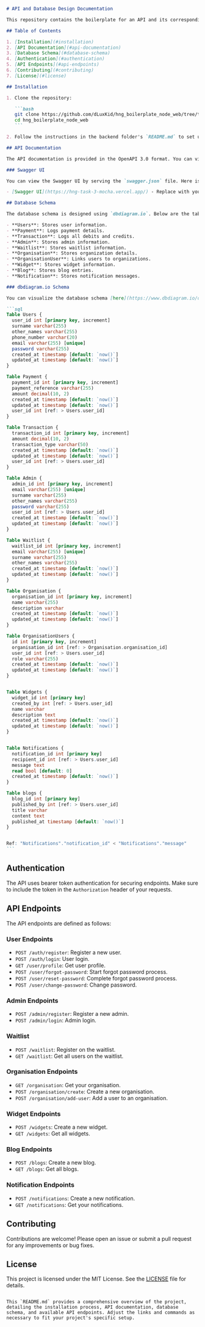 ````markdown
# API and Database Design Documentation

This repository contains the boilerplate for an API and its corresponding database design. It includes user management, admin functionalities, organisation management, widgets, blogs, and notifications.

## Table of Contents

1. [Installation](#installation)
2. [API Documentation](#api-documentation)
3. [Database Schema](#database-schema)
4. [Authentication](#authentication)
5. [API Endpoints](#api-endpoints)
6. [Contributing](#contributing)
7. [License](#license)

## Installation

1. Clone the repository:

   ```bash
   git clone https://github.com/dLuxKid/hng_boilerplate_node_web/tree/team-kaiju
   cd hng_boilerplate_node_web
   ```

2. Follow the instructions in the backend folder's `README.md` to set up the backend.

## API Documentation

The API documentation is provided in the OpenAPI 3.0 format. You can view and interact with the API using Swagger UI or any other OpenAPI-compatible tool.

### Swagger UI

You can view the Swagger UI by serving the `swagger.json` file. Here is an example URL format:

- [Swagger UI](https://hng-task-3-mocha.vercel.app/) - Replace with your actual documentation link.

## Database Schema

The database schema is designed using `dbdiagram.io`. Below are the tables included in this project:

- **Users**: Stores user information.
- **Payment**: Logs payment details.
- **Transaction**: Logs all debits and credits.
- **Admin**: Stores admin information.
- **Waitlist**: Stores waitlist information.
- **Organisation**: Stores organization details.
- **OrganisationUser**: Links users to organizations.
- **Widget**: Stores widget information.
- **Blog**: Stores blog entries.
- **Notification**: Stores notification messages.

### dbdiagram.io Schema

You can visualize the database schema [here](https://www.dbdiagram.io/d/team-kaiju-66922c4e9939893daed256bf).

```sql
Table Users {
  user_id int [primary key, increment]
  surname varchar(255)
  other_names varchar(255)
  phone_number varchar(20)
  email varchar(255) [unique]
  password varchar(255)
  created_at timestamp [default: `now()`]
  updated_at timestamp [default: `now()`]
}

Table Payment {
  payment_id int [primary key, increment]
  payment_reference varchar(255)
  amount decimal(10, 2)
  created_at timestamp [default: `now()`]
  updated_at timestamp [default: `now()`]
  user_id int [ref: > Users.user_id]
}

Table Transaction {
  transaction_id int [primary key, increment]
  amount decimal(10, 2)
  transaction_type varchar(50)
  created_at timestamp [default: `now()`]
  updated_at timestamp [default: `now()`]
  user_id int [ref: > Users.user_id]
}

Table Admin {
  admin_id int [primary key, increment]
  email varchar(255) [unique]
  surname varchar(255)
  other_names varchar(255)
  password varchar(255)
  user_id int [ref: > Users.user_id]
  created_at timestamp [default: `now()`]
  updated_at timestamp [default: `now()`]
}

Table Waitlist {
  waitlist_id int [primary key, increment]
  email varchar(255) [unique]
  surname varchar(255)
  other_names varchar(255)
  created_at timestamp [default: `now()`]
  updated_at timestamp [default: `now()`]
}

Table Organisation {
  organisation_id int [primary key, increment]
  name varchar(255)
  description varchar
  created_at timestamp [default: `now()`]
  updated_at timestamp [default: `now()`]
}

Table OrganisationUsers {
  id int [primary key, increment]
  organisation_id int [ref: > Organisation.organisation_id]
  user_id int [ref: > Users.user_id]
  role varchar(255)
  created_at timestamp [default: `now()`]
  updated_at timestamp [default: `now()`]
}


Table Widgets {
  widget_id int [primary key]
  created_by int [ref: > Users.user_id]
  name varchar
  description text
  created_at timestamp [default: `now()`]
  updated_at timestamp [default: `now()`]
}


Table Notifications {
  notification_id int [primary key]
  recipient_id int [ref: > Users.user_id]
  message text
  read bool [default: 0]
  created_at timestamp [default: `now()`]
}

Table blogs {
  blog_id int [primary key]
  published_by int [ref: > Users.user_id]
  title varchar
  content text
  published_at timestamp [default: `now()`]
}


Ref: "Notifications"."notification_id" < "Notifications"."message"
```
````

## Authentication

The API uses bearer token authentication for securing endpoints. Make sure to include the token in the `Authorization` header of your requests.

## API Endpoints

The API endpoints are defined as follows:

### User Endpoints

- `POST /auth/register`: Register a new user.
- `POST /auth/login`: User login.
- `GET /user/profile`: Get user profile.
- `POST /user/forgot-password`: Start forgot password process.
- `POST /user/reset-password`: Complete forgot password process.
- `POST /user/change-password`: Change password.

### Admin Endpoints

- `POST /admin/register`: Register a new admin.
- `POST /admin/login`: Admin login.

### Waitlist

- `POST /waitlist`: Register on the waitlist.
- `GET /waitlist`: Get all users on the waitlist.

### Organisation Endpoints

- `GET /organisation`: Get your organisation.
- `POST /organisation/create`: Create a new organisation.
- `POST /organisation/add-user`: Add a user to an organisation.

### Widget Endpoints

- `POST /widgets`: Create a new widget.
- `GET /widgets`: Get all widgets.

### Blog Endpoints

- `POST /blogs`: Create a new blog.
- `GET /blogs`: Get all blogs.

### Notification Endpoints

- `POST /notifications`: Create a new notification.
- `GET /notifications`: Get your notifications.

## Contributing

Contributions are welcome! Please open an issue or submit a pull request for any improvements or bug fixes.

## License

This project is licensed under the MIT License. See the [LICENSE](LICENSE) file for details.

```

This `README.md` provides a comprehensive overview of the project, detailing the installation process, API documentation, database schema, and available API endpoints. Adjust the links and commands as necessary to fit your project's specific setup.
```
